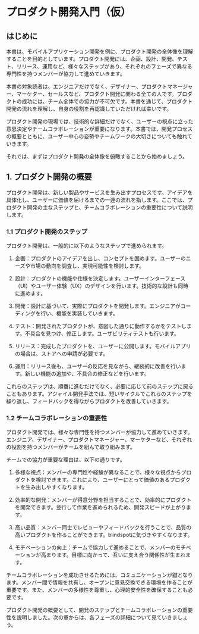 # プロダクト開発入門（仮）
## はじめに

本書は、モバイルアプリケーション開発を例に、プロダクト開発の全体像を理解することを目的としています。プロダクト開発には、企画、設計、開発、テスト、リリース、運用など、様々なステップがあり、それぞれのフェーズで異なる専門性を持つメンバーが協力して進めていきます。

本書の対象読者は、エンジニアだけでなく、デザイナー、プロダクトマネージャー、マーケター、セールスなど、プロダクト開発に関わる全ての人です。プロダクトの成功には、チーム全体での協力が不可欠です。本書を通じて、プロダクト開発の流れを理解し、自身の役割を再認識していただければ幸いです。

プロダクト開発の現場では、技術的な詳細だけでなく、ユーザーの視点に立った意思決定やチームコラボレーションが重要になります。本書では、開発プロセスの概要とともに、ユーザー中心の姿勢やチームワークの大切さについても触れていきます。

それでは、まずはプロダクト開発の全体像を俯瞰することから始めましょう。

## 1. プロダクト開発の概要

プロダクト開発は、新しい製品やサービスを生み出すプロセスです。アイデアを具体化し、ユーザーに価値を届けるまでの一連の流れを指します。ここでは、プロダクト開発の主なステップと、チームコラボレーションの重要性について説明します。

### 1.1 プロダクト開発のステップ

プロダクト開発は、一般的に以下のようなステップで進められます。

1. 企画：プロダクトのアイデアを出し、コンセプトを固めます。ユーザーのニーズや市場の動向を調査し、実現可能性を検討します。

2. 設計：プロダクトの機能や仕様を決定します。ユーザーインターフェース（UI）やユーザー体験（UX）のデザインを行います。技術的な設計も同時に進めます。

3. 開発：設計に基づいて、実際にプロダクトを開発します。エンジニアがコーディングを行い、機能を実装していきます。

4. テスト：開発されたプロダクトが、意図した通りに動作するかをテストします。不具合を見つけ、修正します。ユーザビリティテストも行います。

5. リリース：完成したプロダクトを、ユーザーに公開します。モバイルアプリの場合は、ストアへの申請が必要です。

6. 運用：リリース後も、ユーザーの反応を見ながら、継続的に改善を行います。新しい機能の追加や、不具合の修正などを行います。

これらのステップは、順番に進むだけでなく、必要に応じて前のステップに戻ることもあります。アジャイル開発手法では、短いサイクルでこれらのステップを繰り返し、フィードバックを得ながらプロダクトを改善していきます。

### 1.2 チームコラボレーションの重要性

プロダクト開発では、様々な専門性を持つメンバーが協力して進めていきます。エンジニア、デザイナー、プロダクトマネージャー、マーケターなど、それぞれの役割を持つメンバーがチームを組んで取り組みます。

チームでの協力が重要な理由は、以下の通りです。

1. 多様な視点：メンバーの専門性や経験が異なることで、様々な視点からプロダクトを検討できます。これにより、ユーザーにとって価値のあるプロダクトを生み出しやすくなります。

2. 効率的な開発：メンバーが得意分野を担当することで、効率的にプロダクトを開発できます。並行して作業を進められるため、開発スピードが上がります。

3. 高い品質：メンバー同士でレビューやフィードバックを行うことで、品質の高いプロダクトを作ることができます。blindspotに気づきやすくなります。

4. モチベーションの向上：チームで協力して進めることで、メンバーのモチベーションが高まります。目標に向かって、互いに支え合う関係性が生まれます。

チームコラボレーションを成功させるためには、コミュニケーションが鍵となります。メンバー間で情報を共有し、オープンに意見交換できる環境を作ることが重要です。また、メンバーの多様性を尊重し、心理的安全性を確保することも必要です。

プロダクト開発の概要として、開発のステップとチームコラボレーションの重要性を説明しました。次の章からは、各フェーズの詳細について見ていきましょう。